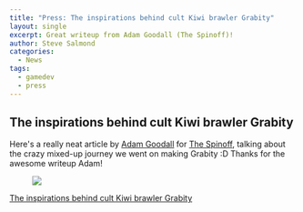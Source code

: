 ```yaml
---
title: "Press: The inspirations behind cult Kiwi brawler Grabity"
layout: single
excerpt: Great writeup from Adam Goodall (The Spinoff)!
author: Steve Salmond
categories:
  - News
tags:
  - gamedev
  - press
---
```


## The inspirations behind cult Kiwi brawler Grabity

Here's a really neat article by [Adam Goodall](https://thespinoff.co.nz/author/adam-goodall/) for [The Spinoff](https://thespinoff.co.nz), talking about the crazy mixed-up journey we went on making Grabity :D  Thanks for the awesome writeup Adam!

<figure>
    <a href="https://thespinoff.co.nz/games/05-07-2018/the-inspirations-behind-cult-kiwi-brawler-grabity/"><img src="https://thespinoff.scdn5.secure.raxcdn.com/wp-content/uploads/2018/07/grabity_wallpaper_explosive-1.jpg"></a>
</figure>


[The inspirations behind cult Kiwi brawler Grabity](https://thespinoff.co.nz/games/05-07-2018/the-inspirations-behind-cult-kiwi-brawler-grabity/)
